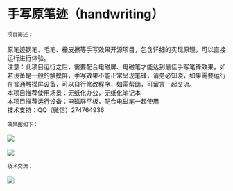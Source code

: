 # 手写原笔迹（handwriting）
`项目简述：`</br></br>
原笔迹钢笔、毛笔、橡皮擦等手写效果开源项目，包含详细的实现原理，可以直接运行进行体验。
</br>注意：此项目运行之后，需要配合电磁屏、电磁笔才能达到最佳手写笔锋效果，如若设备是一般的触摸屏，手写效果不能正常呈现笔锋，请务必知晓，如果需要运行在普通触摸屏设备，可以自行修改程序，如需帮助，可留言一起交流。
</br>本项目推荐使用场景：无纸化办公，无纸化笔记本
</br>本项目推荐运行设备：电磁屏平板，配合电磁笔一起使用
</br>技术支持：QQ（微信）274764936

`效果图如下：`</br></br>
![](https://raw.githubusercontent.com/leiguoqiang1818/handwriting/master/image/shufa.jpg)
</br></br>
![](https://raw.githubusercontent.com/leiguoqiang1818/handwriting/master/image/maozedong.jpg)

`技术交流：`
</br></br>
![](https://raw.githubusercontent.com/leiguoqiang1818/handwriting/master/image/weixintouxiangnew.jpg)
